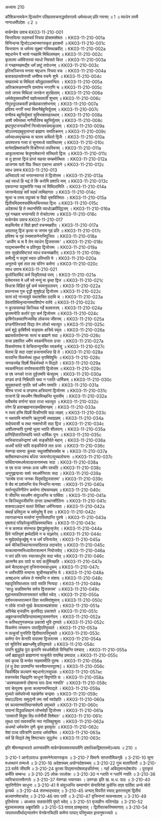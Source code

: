 अध्यायः 210

कौशिकनामकेन द्विजवरेण पतिव्रतावचनाद्धर्मावगतये धर्मव्याधम् प्रति गमनम् ॥ 1 ॥ व्याधेन तस्मै नानाधर्मोपदेशः ॥ 2 ॥

मार्कण्डेय उवाच 	KK03-11-210-001  
चिन्तयित्वा तदाश्चर्यं स्त्रिया प्रोक्तमशेषतः ।	KK03-11-210-001a  
विनिन्दन्स द्विजोऽऽत्मानमागस्कृत इवाबभौ ॥	KK03-11-210-001c  
चिन्तयानः स धर्मस्य सूक्ष्मां गतिमथाब्रवीत् ।	KK03-11-210-002a  
श्रद्दधानेन वै भाव्ये गच्छामि मिथिलामहम् ॥	KK03-11-210-002c  
कृतात्मा धर्मवित्तस्यां व्याधो निवसते किल ।	KK03-11-210-003a  
तं गच्छाम्यहमद्यैव धर्मं प्रष्टुं तपोधनम् ॥	KK03-11-210-003c  
इतिसञ्चिन्त्य मनसा श्रद्दधानः स्त्रिया वचः ।	KK03-11-210-004a  
बलाकाप्रत्ययेनासौ धर्म्यैश्च वचनैः शुभैः ॥	KK03-11-210-004c  
सम्प्रतस्थे स मिथिलां कौतूहलसमन्वितः ।	KK03-11-210-005a  
अतिक्रामन्नरण्यानि ग्रामांश्च नगराणि च ॥	KK03-11-210-005c  
ततो जगाम मिथिलां जनकेन सुरक्षिताम् ।	KK03-11-210-006a  
धर्मसेतुसमाकीर्णां यज्ञोत्सववतीं शुभाम् ॥	KK03-11-210-006c  
गोपुराट्टालकवतीं हर्म्यप्राकारशोभनाम् ।	KK03-11-210-007a  
प्रविश्य नगरीं रम्यां विमानैर्बहुभिर्युताम् ॥	KK03-11-210-007c  
पण्यैश्च बहुभिर्युक्तां सुविभक्तमहापथाम् ।	KK03-11-210-008a  
अश्वै रथैस्तथा नागैर्योधैश्च बहुभिर्युताम् ॥	KK03-11-210-008c  
हृष्टपुष्टजनाकीर्णां नित्योत्सवसमाकुलाम् ।	KK03-11-210-009a  
सोऽपस्यद्बहुवृत्तान्तां ब्राह्मणः समतिक्रमन् ॥	KK03-11-210-009c  
धर्मव्याधमपृच्छच्च स चास्य कथितो द्विजैः ।	KK03-11-210-010a  
अपश्यत्तत्र गत्वा तं सूनामध्ये व्यवस्थितम् ॥	KK03-11-210-010c  
मार्गमाहिषमांसानि विक्रीणन्तं तपस्विनम् ।	KK03-11-210-011a  
आकुलत्वाच्च क्रेतॄणामेकान्ते संस्थितो द्विजः ॥	KK03-11-210-011c  
स तु ज्ञात्वा द्विजं प्राप्तं सहसा सम्भ्रमोत्थितः ।	KK03-11-210-012a  
आजगाम यतो विप्रः स्थित एकान्त आसने ॥	KK03-11-210-012c  
व्याध उवाच 	KK03-11-210-013  
अभिवादये त्वां भगवन्स्वागतं ते द्विजोत्तम ।	KK03-11-210-013a  
अहं व्याधो हि भद्रं ते किं करोमि प्रशाधि माम् ॥	KK03-11-210-013c  
एकपत्न्या यदुक्तोसि गच्छ त्वं मिथिलामिति ।	KK03-11-210-014a  
जानाम्येतदहं सर्वं यदर्थं त्वमिहागतः ॥	KK03-11-210-014c  
श्रुत्वा च तस्य तद्वाक्यं स विप्रो भृशविस्मितः ।	KK03-11-210-015a  
द्वितीयमिदमाश्चर्यमित्यचिन्तयत द्विजः ॥	KK03-11-210-015c  
अदेशस्थं हि ते स्थानमिति व्याधोऽब्रवीद्द्विजम् ।	KK03-11-210-016a  
गृहं गच्छाव भगवन्यदि ते रोचतेऽनघ ॥	KK03-11-210-016c  
मार्कण्डेय उवाच 	KK03-11-210-017  
बाढमित्येव तं विप्रो हृष्टो वचनमब्रवीत् ।	KK03-11-210-017a  
अग्रतस्तु द्विजं कृत्वा स जगाम गृहं प्रति ॥	KK03-11-210-017c  
प्रविश्य च गृहं रम्यमासनेनाभिपूजितः ।	KK03-11-210-018a  
\'अर्घ्येण च स वै तेन व्याधेन द्विजसत्तमः\' ॥	KK03-11-210-018c  
पाद्यमाचमनीयं च प्रतिगृह्य द्विजोत्तमः ।	KK03-11-210-019a  
ततः सुखोपविष्टस्तं व्याधं वचनमब्रवीत् ॥	KK03-11-210-019c  
कर्मैतद्वै न सदृशं भवतः प्रतिभाति मे ।	KK03-11-210-020a  
अनुतप्ये भृशं तात तव घोरेण कर्मणा ॥	KK03-11-210-020c  
व्याध उवाच 	KK03-11-210-021  
कुलोचितमिदं कर्म पितृपैतामहं परम् ।	KK03-11-210-021a  
वर्तमानस्य मे धर्मे स्वे मन्युं मा कृथा द्विज ॥	KK03-11-210-021c  
विधात्रा विहितं पूर्वं कर्म स्वमनुपालयन् ।	KK03-11-210-022a  
प्रयत्नाच्च गुरू वृद्धौ शुश्रूषेऽहं द्विजोत्तम ॥	KK03-11-210-022c  
सत्यं वदे नाभ्यसूये यथाशक्ति ददामि च ।	KK03-11-210-023a  
देवतातिथिभृत्यानामवशिष्टेन वर्तये ॥	KK03-11-210-023c  
न कुत्सयाम्यहं किञ्चिन्न गर्हे बलवत्तरम् ।	KK03-11-210-024a  
कृतमन्वेति कर्तारं पुरा कर्म द्विजोत्तम ॥	KK03-11-210-024c  
कृषिगोरक्ष्यवाणिज्यमिह लोकस्य जीवनम् ।	KK03-11-210-025a  
दण्डनीतिस्त्रयो विद्या तेन लोको भवत्युत ॥	KK03-11-210-025c  
कर्म शूद्रे कृषिर्वैश्ये सङ्ग्रामः क्षत्रिये स्मृतः ।	KK03-11-210-026a  
ब्रह्मचर्यतपोमन्त्राः सत्यं च ब्राह्मणे सदा ॥	KK03-11-210-026c  
राजा प्रशास्ति धर्मेण स्वकर्मनिरताः प्रजाः ।	KK03-11-210-027a  
विकर्माणश्च ये केचित्तान्युनक्ति स्वकर्मसु ॥	KK03-11-210-027c  
भेतव्यं हि सदा राज्ञां प्रजानामधिपा हि ते ।	KK03-11-210-028a  
मारयन्ति विकर्मस्थं लुब्धा मृगमिवेषुभिः ॥	KK03-11-210-028c  
जनकस्येह विप्रर्षे विकर्मस्थो न विद्यते ।	KK03-11-210-029a  
स्वकर्मनिरता वर्णाश्चत्वारोपि द्विजोत्तम ॥	KK03-11-210-029c  
स एष जनको राजा दुर्वृत्तमपि चेत्सुतम् ।	KK03-11-210-030a  
दण्ड्यं दण्डे निक्षिपति यथा न ग्लाति धार्मिकम् ॥	KK03-11-210-030c  
सुयुक्तचारो नृपतिः सर्वं धर्मेण पश्यति ।	KK03-11-210-031a  
श्रीश्च राज्यं च दण्डश्च क्षत्रियाणां द्विजोत्तम ॥	KK03-11-210-031c  
राजानो हि स्वधर्मेण श्रियमिच्छन्ति भूयसीम् ।	KK03-11-210-032a  
सर्वेषामेव वर्णानां त्राता राजा भवत्युत ॥	KK03-11-210-032c  
परेण हि हतान्ब्रह्मन्वराहमहिषानहम् ।	KK03-11-210-033a  
न स्वयं हन्मि विप्रर्षे विक्रीणामि सदा त्वहम् ॥	KK03-11-210-033c  
न भक्षयामि मांसानि ऋतुगामी तथाह्यहम् ।	KK03-11-210-034a  
सदोपवासी च तथा नक्तभोजी सदा द्विज ॥	KK03-11-210-034c  
अशीलश्चापि पुरुषो भूत्वा भवति शीलवान् ।	KK03-11-210-035a  
प्राणिहिंसारतिश्चापि भवते धार्मिकः पुनः ॥	KK03-11-210-035c  
व्यभिचारान्नरेन्द्राणां धर्मः सङ्कीर्यते महान् ।	KK03-11-210-036a  
अधर्मो वर्तते चापि सङ्कीर्यन्ते ततः प्रजाः ॥	KK03-11-210-036c  
भेरुण्डा वामनाः कुब्जाः स्थूलशीर्षास्तथैव च ।	KK03-11-210-037a  
क्लीबाश्चान्धाश्च बधिरा जायन्तेऽत्युच्चलोचनाः ॥	KK03-11-210-037c  
पार्थिवानामधर्मत्वात्प्रजानामभवः सदा ।	KK03-11-210-038a  
स एष राजा जनकः प्रजा धर्मेण पश्यति ॥	KK03-11-210-038c  
अनुगृह्णन्प्रजाः सर्वाः स्वधर्मनिरताः सदा ।	KK03-11-210-039a  
\'पात्येष राजा जनकः पितृवद्द्विजसत्तम\' ॥	KK03-11-210-039c  
ये चैव मां प्रशंसन्ति येच निन्दन्ति मानवाः ।	KK03-11-210-040a  
सर्वान्सुपरिणीतेन कर्माणा तोषयाम्यहम् ॥	KK03-11-210-040c  
ये जीवन्ति स्वधर्मेण संयुञ्जन्ति च पार्थिवाः ।	KK03-11-210-041a  
न किञ्चिदुपजीवन्ति दान्ता उत्थानशीलिनः ॥	KK03-11-210-041c  
शक्त्याऽन्नदानं सततं तितिक्षा धर्मनित्यता ।	KK03-11-210-042a  
यथार्हं प्रतिपूजा च सर्वभूतेषु वै दया ॥	KK03-11-210-042c  
त्यागान्नान्यत्र मर्त्यानां गुणास्तिष्ठन्ति पूरुषे ।	KK03-11-210-043a  
मृषावादं परिहरेत्कुर्यात्प्रियमयाचितः ॥	KK03-11-210-043c  
न च कामान्न संरम्भान्न द्वेषाद्धर्ममुत्सृजेत् ।	KK03-11-210-044a  
प्रिये नातिभृशं हृष्येदप्रिये न च सञ्ज्वरेत् ॥	KK03-11-210-044c  
न मुह्येदर्थकृच्छ्रेषु न च धर्मं परित्यजेत् ।	KK03-11-210-045a  
कर्म चेत्किञ्चिदन्यत्स्यादितरन्न तदाचरेत् ॥	KK03-11-210-045c  
यत्कल्याणमभिध्यायेत्तत्रात्मानं नियोजयेत् ।	KK03-11-210-046a  
न पापं प्रति पापः स्यात्साधुरेव सदा भवेत् ॥	KK03-11-210-046c  
आत्मनैव हतः पापो यः पापं कर्तुमिच्छति ।	KK03-11-210-047a  
कर्म चैतदसाधूनां वृजिनानामसाधुकम् ॥	KK03-11-210-047c  
न धर्मोस्तीति मन्वानाः शुचीनवहसन्ति ये ।	KK03-11-210-048a  
अश्रद्दधाना धर्मस्य ते नश्यन्ति न संशयः ॥	KK03-11-210-048c  
महादृतिरिवाध्मातः पापो भवति नित्यदा ।	KK03-11-210-049a  
\'साधुः सन्नतिमानेव सर्वत्र द्विजसत्तम\' ॥	KK03-11-210-049c  
मूढानामवलिप्तानामसारं भाषितं भवेत् ।	KK03-11-210-050a  
दर्शयन्त्यन्तरात्मानं दिवा रूपमिवांशुमान् ॥	KK03-11-210-050c  
न लोके राजते मूर्खः केवलात्मप्रशंसया ।	KK03-11-210-051a  
अपिचेह मृजाहीनः कृतविद्यः प्रकाशते ॥	KK03-11-210-051c  
अब्रुवन्कस्यचिन्निन्दामात्मपूजामवर्णयन् ।	KK03-11-210-052a  
न कश्चिद्गुणसम्पन्नः प्रकाशो भुवि दृश्यते ॥	KK03-11-210-052c  
विकर्मणा तप्यमानः पापाद्विपरिमुच्यते ।	KK03-11-210-053a  
न तत्कुर्यां पुनरिति द्वितीयात्परिमुच्यते ॥	KK03-11-210-053c  
कर्मणा येन केनापि पापात्मा द्विजसत्तम ।	KK03-11-210-054a  
एवं श्रुतिरियं ब्रह्मन्धर्मेषु प्रतिदृश्यते ॥	KK03-11-210-054c  
पापनि बुद्ध्वेह पुरा कृतानि स्वधर्मशीलो विनिहन्ति पश्चात् ।	KK03-11-210-055a  
धर्मो ब्रह्मन्नुदते ब्राह्मणानां यत्कुर्वते पापमिह प्रमादात् ॥	KK03-11-210-055c  
पापं कृत्वा हि मन्येत नाहमस्मीति पूरुषः ।	KK03-11-210-056a  
[तं तु देवाः प्रपश्यन्ति स्वस्यैवान्तरपूरुषः] ॥	KK03-11-210-056c  
चिकीर्षेदेव कल्याणं श्रद्दधानोऽनसूयकः ॥	KK03-11-210-057ac  
वसनस्येव च्छिद्राणि साधूनां विवृणोति यः ।	KK03-11-210-058a  
\'अपश्यन्नात्मनो दोषान्स पापः प्रेत्य नश्यति\' ॥	KK03-11-210-058c  
पापं चेत्पुरुषः कृत्वा कल्याणमभिपद्यते ।	KK03-11-210-059a  
मुच्यते सर्वपापेभ्यो महाभ्रेणेव चन्द्रमाः ॥	KK03-11-210-059c  
यथाऽऽदित्यः समुद्यन्वै तमः सर्वं व्यपोहति ।	KK03-11-210-060a  
एवं कल्याणमातिष्ठन्सर्वपापैः प्रमुच्यते ॥	KK03-11-210-060c  
पापानां विद्ध्यधिष्ठानं लोभमोहौ द्विजोत्तम ।	KK03-11-210-061a  
\'तस्मात्तौ विदुषा विप्र वर्जनीयौ विशेषतः\' ॥	KK03-11-210-061c  
लुब्धाः पापं व्यवस्यन्ति नरा नातिबहुश्रुताः ।	KK03-11-210-062a  
अधर्म्या धर्मरूपेण तृणैः कूपा इवावृताः ॥	KK03-11-210-062c  
येषां पञ्च पवित्राणि प्रलापा धर्मसंश्रितः ।	KK03-11-210-063a  
सर्वं हि विद्यते तेषु शिष्टाचारः सुदुर्लभः ॥	KK03-11-210-063c  

इति श्रीमन्महाभारते अरण्यपर्वणि मार्कण्डेयसमास्यापर्वणि दशाधिकद्विशततमोऽध्यायः ॥ 210 ॥

3-210-1 आगोऽपराधः कृतमनेनेत्यागस्कृतः ॥ 3-210-7 विमानैः साप्तभौमिकगृहैः ॥ 3-210-10 सूना वधस्थानं तन्मध्ये ॥ 3-210-16 अदेशस्थम् अयोग्यदेशस्थम् ॥ 3-210-22 गुरू मातापितरौ ॥ 3-210-23 वर्तये जीवामि ॥ 3-210-24 कुत्सा विद्यमानदोषसङ्कीर्तनम् । गर्हा अविद्यमानदोषारोपः । पुराकृतं कर्मेति सम्बन्धः ॥ 3-210-25 लोकः परलोकः ॥ 3-210-30 न ग्लाति न ग्लानिं नयति ॥ 3-210-36 व्यभिचारात्स्वैरगतेः ॥ 3-210-37 भेरुण्डाः भयानकाः । उरुण्डाः इति ख. थ.ध. पाठः ॥ 3-210-40 सुपरिणीतेन साधुना ॥ 3-210-41 ये संयुञ्जन्ति सम्यग्योगं सेनाविनेशं कुर्वन्ति तएव पार्तिवा अन्ये चोरो इत्यर्थः ॥ 3-210-44 संरम्भाद्भयात् ॥ 3-210-45 अन्यत् विपरीतं स्यात् इतरत्तादृशं द्वितीयं कल्याणमेवाचरेत् ॥ 3-210-46 पापः पापी ॥ 3-210-47 वृजिनानां व्यसनवताम् ॥ 3-210-49 दृतिर्भस्त्रा । आध्मातः सन्नसारोपि पुष्टो भवेत् ॥ 3-210-51 मृजाहीनः मलिनदेहः ॥ 3-210-52 मूढस्वरूपमाह अब्रुवन्निति ॥ 3-210-53 पापात् प्राक्कृतात् । द्वितीयात्करिष्यमाणात् ॥ 3-210-54 जपतपस्तीर्थाद्यन्यतमेन येनकेनचिदपि कर्मणा पापात् परिमुच्यत इत्यनुषज्ज्यते ॥
